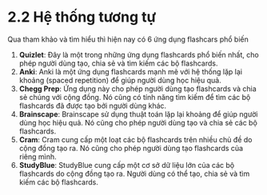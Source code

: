 # 2.2 Hệ thống tương tự

Qua tham khảo và tìm hiểu thì hiện nay có 6 ứng dụng flashcars phổ biến

1. **Quizlet**: Đây là một trong những ứng dụng flashcards phổ biến nhất, cho phép người dùng tạo, chia sẻ và tìm kiếm các bộ flashcards.
2. **Anki**: Anki là một ứng dụng flashcards mạnh mẽ với hệ thống lặp lại khoảng (spaced repetition) để giúp người dùng học hiệu quả.
3. **Chegg Prep**: Ứng dụng này cho phép người dùng tạo flashcards và chia sẻ chúng với cộng đồng. Nó cũng có tính năng tìm kiếm để tìm các bộ flashcards đã được tạo bởi người dùng khác.
4. **Brainscape**: Brainscape sử dụng thuật toán lặp lại khoảng để giúp người dùng học hiệu quả. Nó cũng cho phép người dùng tạo và chia sẻ các bộ flashcards.
5. **Cram**: Cram cung cấp một loạt các bộ flashcards trên nhiều chủ đề do cộng đồng tạo ra. Nó cũng cho phép người dùng tạo flashcards của riêng mình.
6. **StudyBlue**: StudyBlue cung cấp một cơ sở dữ liệu lớn của các bộ flashcards do cộng đồng tạo ra. Người dùng có thể tạo, chia sẻ và tìm kiếm các bộ flashcards.
